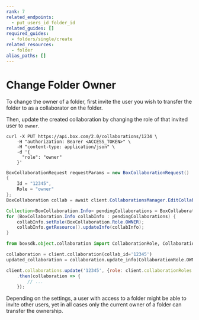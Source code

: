 ```yaml
---
rank: 7
related_endpoints:
  - put_users_id_folder_id
related_guides: []
required_guides:
  - folders/single/create
related_resources:
  - folder
alias_paths: []
---
```


# Change Folder Owner

To change the owner of a folder, first invite the user you wish to
transfer the folder to as a collaborator on the folder.

<Samples id='post_collaborations' />

Then, update the created collaboration by changing the role of
that invited user to `owner`.

<Tabs>
  <Tab title='cURL'>

```curl
curl -X PUT https://api.box.com/2.0/collaborations/1234 \
    -H "authorization: Bearer <ACCESS_TOKEN>" \
    -H "content-type: application/json" \
    -d '{
      "role": "owner"
    }'
```

  </Tab>
  <Tab title='.NET'>

```csharp
BoxCollaborationRequest requestParams = new BoxCollaborationRequest()
{
    Id = "12345",
    Role = "owner"
};
BoxCollaboration collab = await client.CollaborationsManager.EditCollaborationAsync(requestParams);
```

  </Tab>
  <Tab title='Java'>

```java
Collection<BoxCollaboration.Info> pendingCollaborations = BoxCollaboration.getPendingCollaborations(api);
for (BoxCollaboration.Info collabInfo : pendingCollaborations) {
    collabInfo.setRole(BoxCollaboration.Role.OWNER);
    collabInfo.getResource().updateInfo(collabInfo);
}
```

  </Tab>
  <Tab title='Python'>

```python
from boxsdk.object.collaboration import CollaborationRole, CollaborationStatus

collaboration = client.collaboration(collab_id='12345')
updated_collaboration = collaboration.update_info(CollaborationRole.OWNER)
```

  </Tab>
  <Tab title='Node'>

```js
client.collaborations.update('12345', {role: client.collaborationRoles.OWNER})
    .then(collaboration => {
        // ...
    });
```

  </Tab>

</Tabs>

<Message warning>
  Depending on the settings, a user with access to a folder might be able to
  invite other users, yet in all cases only the current owner of a folder can
  transfer the ownership.
</Message>
